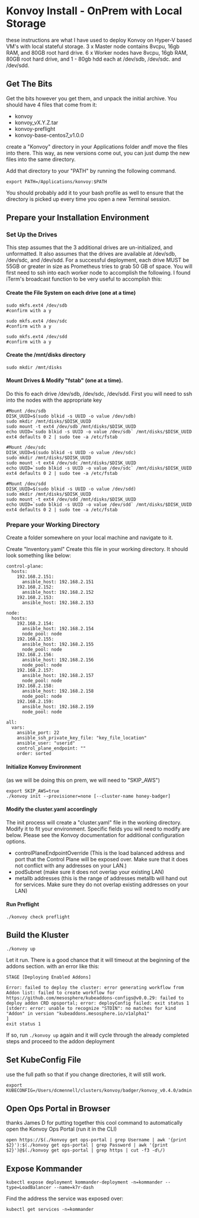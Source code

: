 # Konvoy Install - OnPrem with Local Storage

these instructions are what I have used to deploy Konvoy on Hyper-V based VM's with local stateful storage.  3 x Master node contains 8vcpu, 16gb RAM, and 80GB root hard drive. 6 x Worker nodes have 8vcpu, 16gb RAM, 80GB root hard drive, and 1 - 80gb hdd each at /dev/sdb, /dev/sdc. and /dev/sdd.

## Get The Bits

Get the bits however you get them, and unpack the initial archive.  You should have 4 files that come from it:
* konvoy
* konvoy_vX.Y.Z.tar
* konvoy-preflight
* konvoy-base-centos7_v1.0.0

create a "Konvoy" directory in your Applications folder andf move the files into there.  This way, as new versions come out, you can just dump the new files into the same directory.

Add that directory to your "PATH" by running the following command.  
```
export PATH=/Applications/konvoy:$PATH
```

You should probably add it to your bash profile as well to ensure that the directory is picked up every time you open a new Terminal session.

## Prepare your Installation Environment

### Set Up the Drives
This step assumes that the 3 additional drives are un-initialized, and unformatted.  It also assumes that the drives are available at /dev/sdb, /dev/sdc, and /dev/sdd.  For a successful deployment, each drive MUST be 55GB or greater in size as Prometheus tries to grab 50 GB of space.  You will first need to ssh into each worker node to accomplish the following.  I found iTerm's broadcast function to be very useful to accomplish this:

#### Create the File System on each drive (one at a time)
```
sudo mkfs.ext4 /dev/sdb
#confirm with a y

sudo mkfs.ext4 /dev/sdc
#confirm with a y

sudo mkfs.ext4 /dev/sdd
#confirm with a y
```

#### Create the /mnt/disks directory
```
sudo mkdir /mnt/disks
```

#### Mount Drives & Modify "fstab" (one at a time).  
Do this fo each drive /dev/sdb, /dev/sdc, /dev/sdd.  First you will need to ssh into the nodes with the appropriate key
```
#Mount /dev/sdb
DISK_UUID=$(sudo blkid -s UUID -o value /dev/sdb)
sudo mkdir /mnt/disks/$DISK_UUID
sudo mount -t ext4 /dev/sdb /mnt/disks/$DISK_UUID
echo UUID=`sudo blkid -s UUID -o value /dev/sdb` /mnt/disks/$DISK_UUID ext4 defaults 0 2 | sudo tee -a /etc/fstab

#Mount /dev/sdc
DISK_UUID=$(sudo blkid -s UUID -o value /dev/sdc)
sudo mkdir /mnt/disks/$DISK_UUID
sudo mount -t ext4 /dev/sdc /mnt/disks/$DISK_UUID
echo UUID=`sudo blkid -s UUID -o value /dev/sdc` /mnt/disks/$DISK_UUID ext4 defaults 0 2 | sudo tee -a /etc/fstab

#Mount /dev/sdd
DISK_UUID=$(sudo blkid -s UUID -o value /dev/sdd)
sudo mkdir /mnt/disks/$DISK_UUID
sudo mount -t ext4 /dev/sdd /mnt/disks/$DISK_UUID
echo UUID=`sudo blkid -s UUID -o value /dev/sdd` /mnt/disks/$DISK_UUID ext4 defaults 0 2 | sudo tee -a /etc/fstab
```

### Prepare your Working Directory
Create a folder somewhere on your local machine and navigate to it.

Create "Inventory.yaml"
Create this file in your working directory.  It should look something like below:
```
control-plane:
  hosts:
    192.168.2.151:
      ansible_host: 192.168.2.151
    192.168.2.152:
      ansible_host: 192.168.2.152
    192.168.2.153:
      ansible_host: 192.168.2.153

node:
  hosts:
    192.168.2.154:
      ansible_host: 192.168.2.154
      node_pool: node
    192.168.2.155:
      ansible_host: 192.168.2.155
      node_pool: node
    192.168.2.156:
      ansible_host: 192.168.2.156
      node_pool: node
    192.168.2.157:
      ansible_host: 192.168.2.157
      node_pool: node
    192.168.2.158:
      ansible_host: 192.168.2.158
      node_pool: node
    192.168.2.159:
      ansible_host: 192.168.2.159
      node_pool: node

all:
  vars:
    ansible_port: 22
    ansible_ssh_private_key_file: "key_file_location"
    ansible_user: "userid"
    control_plane_endpoint: ""
    order: sorted
```

#### Initialize Konvoy Environment 
(as we will be doing this on prem, we will need to "SKIP_AWS")
```
export SKIP_AWS=true
./konvoy init --provisioner=none [--cluster-name honey-badger]
```

#### Modify the cluster.yaml accordingly
The init process will create a "cluster.yaml" file in the working directory.  Modify it to fit your environment.  Specific fields you will need to modify are below.  Please see the Konvoy documentation for additional configuration options.
* controlPlaneEndpointOverride (This is the load balanced address and port that the Control Plane will be exposed over.  Make sure that it does not conflict with any addresses on your LAN.)
* podSubnet (make sure it does not overlap your existing LAN)
* metallb addresses (this is the range of addresses metallb will hand out for services.  Make sure they do not overlap existing addresses on your LAN)

#### Run Preflight
```
./konvoy check preflight
```

## Build the Kluster
```
./konvoy up
```
Let it run.  There is a good chance that it will timeout at the beginning of the addons section. with an error like this:
```
STAGE [Deploying Enabled Addons]

Error: failed to deploy the cluster: error generating workflow from Addon list: failed to create workflow for https://github.com/mesosphere/kubeaddons-configs@v0.0.29: failed to deploy addon CRD opsportal; error: deployConfig failed: exit status 1 [stderr: error: unable to recognize "STDIN": no matches for kind "Addon" in version "kubeaddons.mesosphere.io/v1alpha1"
]
exit status 1
```
If so, run `./konvoy up` again and it will cycle through the already completed steps and proceed to the addon deployment

## Set KubeConfig File
use the full path so that if you change directories, it will still work.
```
export KUBECONFIG=/Users/dcmennell/clusters/konvoy/badger/konvoy_v0.4.0/admin.conf
```

## Open Ops Portal in Browser
thanks James D for putting together this cool command to automatically open the Konvoy Ops Portal (run it in the CLI)
```
open https://$(./konvoy get ops-portal | grep Username | awk '{print $2}'):$(./konvoy get ops-portal | grep Password | awk '{print $2}')@$(./konvoy get ops-portal | grep https | cut -f3 -d\/)
```

## Expose Kommander
```
kubectl expose deployment kommander-deployment -n=kommander --type=LoadBalancer --name=k7r-dash
```
Find the address the service was exposed over:
```
kubectl get services -n=kommander
```

